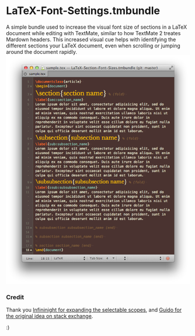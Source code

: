 # LaTeX-Font-Settings.tmbundle

A simple bundle used to increase the visual font size of sections in a LaTeX document while editing with TextMate, similar to how TextMate 2 treates Mardown headers.  This increased visual cue helps with identifying the different sections your LaTeX document, even when scrolling or jumping around the document rapidly.  
![screenshot of increased font size of sections in textmate 2](https://raw.githubusercontent.com/bcomnes/LaTeX-Font-Settings.tmbundle/gh-pages/images/screenshot.png)

### Credit
Thank you [Infininight for expanding the selectable scopes](https://github.com/textmate/latex.tmbundle/commit/65eaf2b8efbf466e9075c9f947a25a124b53f3f7), and [Guido for the original idea on stack exchange](http://tex.stackexchange.com/questions/98574/textmate-2-how-can-increase-font-size-of-sections-in-the-markup-code).

:)
